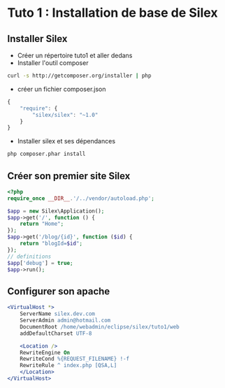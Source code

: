 Tuto 1 : Installation de base de Silex
======================================

## Installer Silex

* Créer un répertoire tuto1 et aller dedans
* Installer l'outil composer

```bash
curl -s http://getcomposer.org/installer | php
```

* créer un fichier composer.json

```javascript
{
    "require": {
        "silex/silex": "~1.0"
    }
}
```

* Installer silex et ses dépendances

```bash
php composer.phar install
```

## Créer son premier site Silex

```php
<?php
require_once __DIR__.'/../vendor/autoload.php';

$app = new Silex\Application();
$app->get('/', function () {
    return "Home";
});
$app->get('/blog/{id}', function ($id) {
    return "blogId=$id";
});
// definitions
$app['debug'] = true;
$app->run();
```

## Configurer son apache

```apache
<VirtualHost *>
    ServerName silex.dev.com
    ServerAdmin admin@hotmail.com
    DocumentRoot /home/webadmin/eclipse/silex/tuto1/web
    addDefaultCharset UTF-8

    <Location />
    RewriteEngine On
    RewriteCond %{REQUEST_FILENAME} !-f
    RewriteRule ^ index.php [QSA,L]
    </Location>
</VirtualHost>
```
